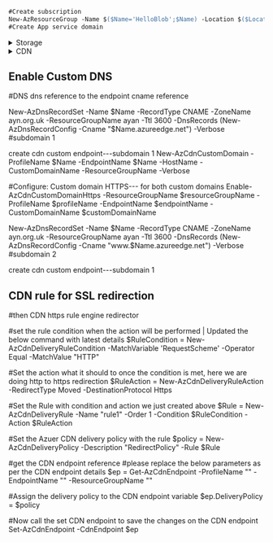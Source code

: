 ```ps
#Create subscription
New-AzResourceGroup -Name $($Name='HelloBlob';$Name) -Location $($Location='NorthCentralUS';$Location) -Verbose  #Create Resource Group 
#Create App service domain
```

<details>
  <summary>Storage</summary>
   
```ps
$Storage=New-AzStorageAccount -ResourceGroupName $Name -AccountName $Name.ToLower() -Location $Location -SkuName Standard_LRS -Verbose #Create storage account
Enable-AzStorageStaticWebsite -Context $Storage.Context -IndexDocument Index.HTML -ErrorDocument404Path Error.HTML -Verbose  #Enable static website hosting.
Set-AzStorageBlobContent -File C:\Temp\Index.HTML -Container `$web -Blob Index.HTML -Context $Storage.Context -Verbose  #Upload objects to the $web container from a source directory.
```
 </details>

<details>
  <summary>CDN</summary>

```ps
New-AzCdnProfile -ResourceGroupName $Name -ProfileName $Name -Location $Location -Sku Standard_Microsoft -Verbose  #CDN. create cdn profile. create cdn endpoint
$Hostname=$([System.Uri]$($Storage.PrimaryEndpoints.Web)).Host
New-AzCdnEndpoint -ResourceGroupName $Name -ProfileName $Name -Location $Location -EndpointName $Name -OriginName storagesite -OriginHostName $Hostname -OriginHostHeader $Hostname `
                  -IsHttpAllowed $false -IsHttpsAllowed $true -HttpsPort 443 -OptimizationType GeneralWebDelivery -Verbose
```
 </details>



## Enable Custom DNS 
#DNS dns reference to the endpoint  cname reference

New-AzDnsRecordSet -Name $Name -RecordType CNAME -ZoneName ayn.org.uk -ResourceGroupName ayan -Ttl 3600 -DnsRecords (New-AzDnsRecordConfig -Cname "$Name.azureedge.net") -Verbose #subdomain 1

create cdn custom endpoint---subdomain 1
New-AzCdnCustomDomain -ProfileName $Name -EndpointName $Name  -HostName -CustomDomainName   -ResourceGroupName  -Verbose


#Configure: Custom domain HTTPS--- for both custom domains
Enable-AzCdnCustomDomainHttps -ResourceGroupName $resourceGroupName -ProfileName $profileName -EndpointName $endpointName -CustomDomainName $customDomainName



New-AzDnsRecordSet -Name $Name -RecordType CNAME -ZoneName ayn.org.uk -ResourceGroupName ayan -Ttl 3600 -DnsRecords (New-AzDnsRecordConfig -Cname "www.$Name.azureedge.net") -Verbose #subdomain 2



create cdn custom endpoint---subdomain 1



## CDN rule for SSL redirection
#then CDN https rule engine redirector

#set the rule condition when the action will be performed | Updated the below command with latest details
$RuleCondition = New-AzCdnDeliveryRuleCondition -MatchVariable 'RequestScheme' -Operator Equal -MatchValue "HTTP"

#Set the action what it should to once the condition is met, here we are doing http to https redirection
$RuleAction = New-AzCdnDeliveryRuleAction -RedirectType Moved -DestinationProtocol Https

#Set the Rule with condition and action we just created above
$Rule = New-AzCdnDeliveryRule -Name "rule1" -Order 1 -Condition $RuleCondition -Action $RuleAction

#Set the Azuer CDN delivery policy with the rule
$policy = New-AzCdnDeliveryPolicy -Description "RedirectPolicy" -Rule $Rule

#get the CDN endpoint reference
#please replace the below parameters as per the CDN endpoint details
$ep = Get-AzCdnEndpoint -ProfileName "<CDN Profile Name>" -EndpointName "<CDN Endpoint Name>" -ResourceGroupName "<Resource Group Name>"

#Assign the delivery policy to the CDN endpoint variable
$ep.DeliveryPolicy = $policy

#Now call the set CDN endpoint to save the changes on the CDN endpoint
Set-AzCdnEndpoint -CdnEndpoint $ep
